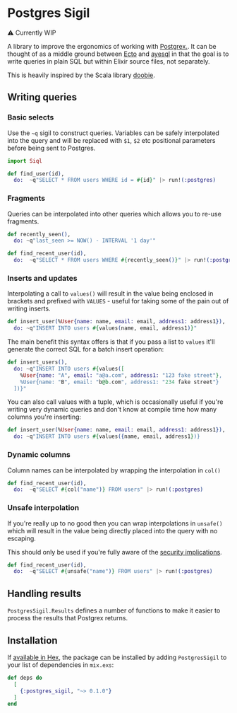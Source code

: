 # Postgres Sigil

⚠️ Currently WIP

A library to improve the ergonomics of working with [Postgrex.](https://github.com/elixir-ecto/postgrex).
It can be thought of as a middle ground between [Ecto](https://github.com/elixir-ecto/ecto) and 
[ayesql](https://github.com/alexdesousa/ayesql) in that the goal is to write queries in plain SQL 
but within Elixir source files, not separately.

This is heavily inspired by the Scala library [doobie](https://tpolecat.github.io/doobie/).

## Writing queries

### Basic selects

Use the `~q` sigil to construct queries. Variables can be safely interpolated into the query
and will be replaced with `$1`, `$2` etc positional parameters before being sent to Postgres.

```elixir
import Siql

def find_user(id), 
  do:  ~q"SELECT * FROM users WHERE id = #{id}" |> run!(:postgres)
```

### Fragments

Queries can be interpolated into other queries which allows you to re-use fragments.

```elixir
def recently_seen(),
  do: ~q"last_seen >= NOW() - INTERVAL '1 day'"

def find_recent_user(id), 
  do:  ~q"SELECT * FROM users WHERE #{recently_seen()}" |> run!(:postgres)
```

### Inserts and updates

Interpolating a call to `values()` will result in the value being enclosed in brackets
and prefixed with `VALUES` - useful for taking some of the pain out of writing inserts.

```elixir
def insert_user(%User{name: name, email: email, address1: address1}),
  do: ~q"INSERT INTO users #{values(name, email, address1)}"
```

The main benefit this syntax offers is that if you pass a list to `values` it'll generate
the correct SQL for a batch insert operation:

```elixir
def insert_users(),
  do: ~q"INSERT INTO users #{values([
    %User{name: "A", email: "a@a.com", address1: "123 fake street"},
    %User{name: "B", email: "b@b.com", address1: "234 fake street"}
  ])}"
```

You can also call values with a tuple, which is occasionally useful if you're writing 
very dynamic queries and don't know at compile time how many columns you're inserting:

```elixir
def insert_user(%User{name: name, email: email, address1: address1}),
  do: ~q"INSERT INTO users #{values({name, email, address1})}
```

### Dynamic columns

Column names can be interpolated by wrapping the interpolation in `col()`

```elixir
def find_recent_user(id), 
  do:  ~q"SELECT #{col("name")} FROM users" |> run!(:postgres)
```

### Unsafe interpolation

If you're really up to no good then you can wrap interpolations in `unsafe()` which
will result in the value being directly placed into the query with no escaping.

This should only be used if you're fully aware of the [security implications](https://owasp.org/www-community/attacks/SQL_Injection).

```elixir
def find_recent_user(id), 
  do:  ~q"SELECT #{unsafe("name")} FROM users" |> run!(:postgres)
```

## Handling results

`PostgresSigil.Results` defines a number of functions to make it easier to process the results that
Postgrex returns.


## Installation

If [available in Hex](https://hex.pm/docs/publish), the package can be installed
by adding `PostgresSigil` to your list of dependencies in `mix.exs`:

```elixir
def deps do
  [
    {:postgres_sigil, "~> 0.1.0"}
  ]
end
```
